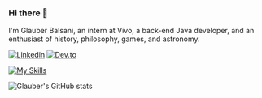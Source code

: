 ### Hi there 👋 

I'm Glauber Balsani, an intern at Vivo, a back-end Java developer, and an enthusiast of history, philosophy, games, and astronomy.


[![Linkedin](https://img.shields.io/badge/LinkedIn-0077B5?style=for-the-badge&logo=linkedin&logoColor=white)](https://www.linkedin.com/in/glauber-balsani-b2800241/)
[![Dev.to](https://img.shields.io/badge/Dev.to-000000?style=for-the-badge&logo=dev.to&logoColor=white)](https://www.dev.to/glauberbalsani)

[![My Skills](https://skillicons.dev/icons?i=java,spring,cs,postgres,linux,mysql,docker&theme=dark)](https://skillicons.dev)

![Glauber's GitHub stats](https://github-readme-stats.vercel.app/api?username=GlauberBalsani&show_icons=true&theme=radical)




